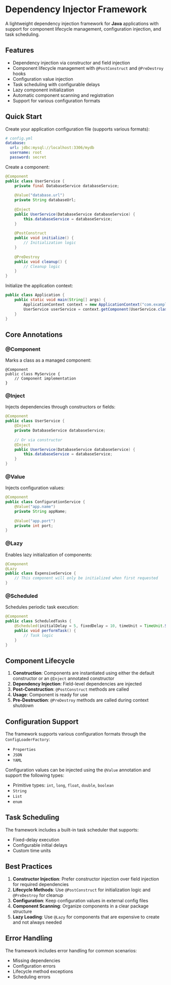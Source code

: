 # Dependency Injector Framework

A lightweight dependency injection framework for **Java** applications with support for component lifecycle management, configuration injection, and task scheduling.

## Features

- Dependency injection via constructor and field injection
- Component lifecycle management with `@PostConstruct` and `@PreDestroy` hooks
- Configuration value injection
- Task scheduling with configurable delays
- Lazy component initialization
- Automatic component scanning and registration
- Support for various configuration formats

## Quick Start

Create your application configuration file (supports various formats):

```yaml
# config.yml
database:
  url: jdbc:mysql://localhost:3306/mydb
  username: root
  password: secret
```

Create a component:

```java
@Component
public class UserService {
    private final DatabaseService databaseService;
    
    @Value("database.url")
    private String databaseUrl;
    
    @Inject
    public UserService(DatabaseService databaseService) {
        this.databaseService = databaseService;
    }
    
    @PostConstruct
    public void initialize() {
        // Initialization logic
    }
    
    @PreDestroy
    public void cleanup() {
        // Cleanup logic
    }
}
```

Initialize the application context:

```java
public class Application {
    public static void main(String[] args) {
        ApplicationContext context = new ApplicationContext("com.example", "config.yml");
        UserService userService = context.getComponent(UserService.class);
    }
}
```

## Core Annotations

### @Component

Marks a class as a managed component:

```
@Component
public class MyService {
    // Component implementation
}
```

### @Inject

Injects dependencies through constructors or fields:

```java
@Component
public class UserService {
    @Inject
    private DatabaseService databaseService;
    
    // Or via constructor
    @Inject
    public UserService(DatabaseService databaseService) {
        this.databaseService = databaseService;
    }
}
```

### @Value

Injects configuration values:

```java
@Component
public class ConfigurationService {
    @Value("app.name")
    private String appName;
    
    @Value("app.port")
    private int port;
}
```

### @Lazy

Enables lazy initialization of components:

```java
@Component
@Lazy
public class ExpensiveService {
    // This component will only be initialized when first requested
}
```

### @Scheduled

Schedules periodic task execution:

```java
@Component
public class ScheduledTasks {
    @Scheduled(initialDelay = 5, fixedDelay = 10, timeUnit = TimeUnit.SECONDS)
    public void performTask() {
        // Task logic
    }
}
```

## Component Lifecycle

1. **Construction**: Components are instantiated using either the default constructor or an `@Inject` annotated constructor
2. **Dependency Injection**: Field-level dependencies are injected
3. **Post-Construction**: `@PostConstruct` methods are called
4. **Usage**: Component is ready for use
5. **Pre-Destruction**: `@PreDestroy` methods are called during context shutdown

## Configuration Support

The framework supports various configuration formats through the `ConfigLoaderFactory`:

- `Properties`
- `JSON`
- `YAML`

Configuration values can be injected using the `@Value` annotation and support the following types:

- Primitive types: `int`, `long`, `float`, `double`, `boolean`
- `String`
- `List`
- `enum`

## Task Scheduling

The framework includes a built-in task scheduler that supports:

- Fixed-delay execution
- Configurable initial delays
- Custom time units

## Best Practices

1. **Constructor Injection**: Prefer constructor injection over field injection for required dependencies
2. **Lifecycle Methods**: Use `@PostConstruct` for initialization logic and `@PreDestroy` for cleanup
3. **Configuration**: Keep configuration values in external config files
4. **Component Scanning**: Organize components in a clear package structure
5. **Lazy Loading**: Use `@Lazy` for components that are expensive to create and not always needed

## Error Handling

The framework includes error handling for common scenarios:

- Missing dependencies
- Configuration errors
- Lifecycle method exceptions
- Scheduling errors